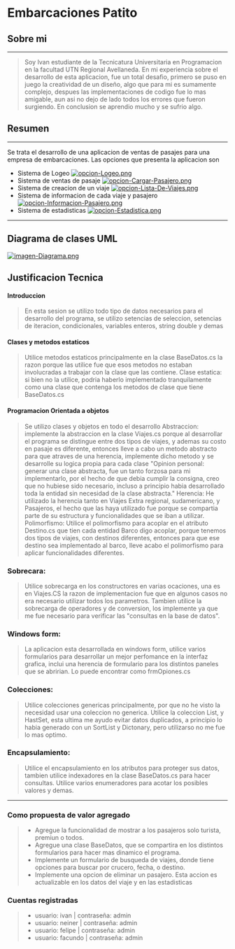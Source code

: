 
# Embarcaciones Patito
## Sobre mi
------------
> Soy Ivan estudiante de la Tecnicatura Universitaria en Programacion en la facultad UTN Regional Avellaneda. En mi experiencia sobre el desarrollo de esta aplicacion, fue un total desafio, primero se puso en juego la creatividad de un diseño, algo que para mi es sumamente complejo, despues las implementaciones de codigo fue lo mas amigable, aun asi no dejo de lado todos los errores que fueron surgiendo. En conclusion se aprendio mucho y se sufrio algo.

## Resumen
------------
Se trata el desarrollo de una aplicacion de ventas de pasajes para una empresa de embarcaciones.
Las opciones que presenta la aplicacion son
- Sistema de Logeo
[![opcion-Logeo.png](https://i.postimg.cc/9fNbHbpv/opcion-Logeo.png)](https://postimg.cc/KKBBnnCN)
- Sistema de ventas de pasaje
[![opcion-Cargar-Pasajero.png](https://i.postimg.cc/c4QFtQxn/opcion-Cargar-Pasajero.png)](https://postimg.cc/rKw1vRtV)
- Sistema de creacion de un viaje
[![opcion-Lista-De-Viajes.png](https://i.postimg.cc/BnpNM41Z/opcion-Lista-De-Viajes.png)](https://postimg.cc/cvKQJqmP)
- Sistema de informacion de cada viaje y pasajero
[![opcion-Informacion-Pasajero.png](https://i.postimg.cc/XvdzRbbB/opcion-Informacion-Pasajero.png)](https://postimg.cc/Z9YHNX0J)
- Sistema de estadisticas
[![opcion-Estadistica.png](https://i.postimg.cc/nrVwHrmW/opcion-Estadistica.png)](https://postimg.cc/7GcN9xm1)

------------
## Diagrama de clases UML
[![imagen-Diagrama.png](https://i.postimg.cc/y8gLgt68/imagen-Diagrama.png)](https://postimg.cc/Yv76TXm5)

## Justificacion Tecnica
#### Introduccion

> En esta sesion se utilizo todo tipo de datos necesarios para  el desarrollo del programa, se utilizo setencias de seleccion, setencias de iteracion, condicionales, variables enteros, string double y demas


#### Clases y metodos estaticos
> Utilice metodos estaticos principalmente en la clase BaseDatos.cs la razon porque las utilice fue que esos metodos no estaban involucradas a trabajar con la clase que las contiene.
	Clase estatica: si bien no la utilice, podria haberlo implementado tranquilamente como  una clase que contenga los metodos de clase que tiene BaseDatos.cs

#### Programacion Orientada a objetos
> Se utilizo clases y objetos en todo el desarrollo
	 Abstraccion: implemente la abstraccion en la clase Viajes.cs porque al desarrollar el programa se distingue entre dos tipos de viajes, y ademas su costo en pasaje es diferente, entonces lleve a cabo un metodo abstracto para que atraves de una herencia, implemente dicho metodo y se desarrolle su logica propia para cada clase "Opinion personal: generar una clase abstracta, fue un tanto forzosa para mi implementarlo, por el hecho de que debia cumplir la consigna, creo que no hubiese sido necesario, incluso a principio habia desarrollado toda la entidad sin necesidad de la clase abstracta."
	 Herencia: He utilizado la herencia tanto en Viajes Extra regional, sudamericano, y Pasajeros, el hecho que las haya utilizado fue porque se compartia parte de su estructura y funcionalidades que se iban a utilizar.
	 Polimorfismo: Utilice el polimorfismo para acoplar en el atributo Destino.cs que tien cada entidad Barco digo acoplar, porque tenemos dos tipos de viajes, con destinos diferentes, entonces para que ese destino sea implementado al barco, lleve acabo el polimorfismo para aplicar funcionalidades diferentes.

### Sobrecara: 
> Utilice sobrecarga en los constructores en varias ocaciones, una es en Viajes.CS  la razon de implementacion fue que en algunos casos no era necesario utilizar todos los parametros. Tambien utilice la sobrecarga de operadores y de conversion, los implemente ya que me fue necesario para verificar las "consultas en la base de datos".
### Windows form: 
> La aplicacion esta desarrollada en windows form, utilice varios formularios para desarrollar un mejor perfomance en la interfaz grafica, inclui una herencia de formulario para los distintos paneles que se abririan. Lo puede encontrar como frmOpiones.cs

### Colecciones:
> Utilice colecciones genericas principalmente, por que no he visto la necesidad usar una coleccion no generica. Utilice la coleccion List<T>, y HastSet<T>, esta ultima me ayudo evitar datos duplicados, a principio lo habia generado con un SortList y Dictonary, pero utilizarso no me fue lo mas optimo.

### Encapsulamiento: 
> Utilice el encapsulamiento en los atributos para proteger sus datos, tambien utilice indexadores  en la clase BaseDatos.cs para hacer consultas. Utilice varios enumeradores para acotar los posibles valores y demas.

------------

### Como propuesta de valor agregado 
> * Agregue la funcionalidad de mostrar a los pasajeros solo turista, premiun o todos.
> * Agregue una clase BaseDatos, que se compartira en los distintos formularios para hacer mas dinamico el programa.
> * Implemente un formulario de busqueda de viajes, donde tiene opciones para buscar por crucero, fecha, o destino.
> * Implemente una opcion de eliminar un pasajero. Esta accion es actualizable en los datos del viaje y en las estadisticas

### Cuentas registradas
> * usuario: ivan | contraseña: admin
> * usuario: neiner | contraseña: admin
> * usuario: felipe | contraseña: admin
> * usuario: facundo | contraseña: admin
